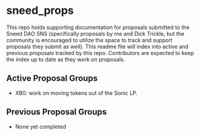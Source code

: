 # sneed_props
This repo holds supporting documentation for proposals submitted to the Sneed DAO SNS (specifically proposals by me and Dick Trickle, but the community is encouraged to utilize the space to track and support proposals they submit as well). This readme file will index into active and previous proposals tracked by this repo. Contributors are expected to keep the index up to date as they work on proposals.

## Active Proposal Groups
- XB0: work on moving tokens out of the Sonic LP. 

## Previous Proposal Groups
- None yet completed